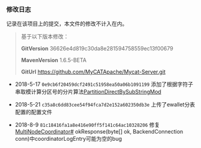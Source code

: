 ### 修改日志

记录在该项目上的提交，本文件的修改不计入在内。

> 基于以下版本修改：
>
> **GitVersion**  36626e4d819c30da8e281594758559ec13f00679
>
> **MavenVersion**  1.6.5-BETA
>
> **GitUrl**  https://github.com/MyCATApache/Mycat-Server.git

- 2018-5-17 `0e9cb6f20459dcf2491c51958ea50a06b1091199` 添加了根据字符子串取模计算分区号的分片算法[PartitionDirectBySubStringMod](https://github.com/Sunxiai51/Mycat-Server/blob/0e9cb6f20459dcf2491c51958ea50a06b1091199/src/main/java/io/mycat/route/function/PartitionDirectBySubStringMod.java)
- 2018-5-21 `c35a8c6dd83cee54f94fca7d2e152a602350db3e` 上传了ewallet分表配置的配置文件

- 2018-8-9 `81c18416fa1a8e416e90ff5f141c64ac10328206` 修复 [MultiNodeCoordinator#](https://github.com/Sunxiai51/Mycat-Server/blob/81c18416fa1a8e416e90ff5f141c64ac10328206/src/main/java/io/mycat/backend/mysql/nio/handler/MultiNodeCoordinator.java) okResponse(byte[] ok, BackendConnection conn)中coordinatorLogEntry可能为空的bug


